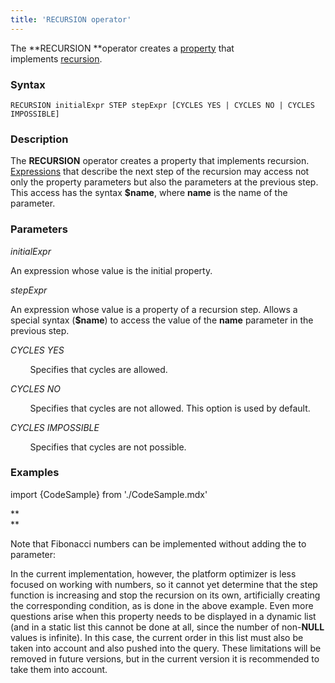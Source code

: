 ```yaml
---
title: 'RECURSION operator'
---
```


The **RECURSION **operator creates a [property](Properties.md) that implements [recursion](Recursion_RECURSION.md).

### Syntax 

    RECURSION initialExpr STEP stepExpr [CYCLES YES | CYCLES NO | CYCLES IMPOSSIBLE]

### Description

The **RECURSION** operator creates a property that implements recursion. [Expressions](Expression.md) that describe the next step of the recursion may access not only the property parameters but also the parameters at the previous step. This access has the syntax **$name**, where **name** is the name of the parameter.

### Parameters

*initialExpr*

An expression whose value is the initial property.

*stepExpr*

An expression whose value is a property of a recursion step. Allows a special syntax (**$name**) to access the value of the **name** parameter in the previous step.

*CYCLES YES*

        Specifies that cycles are allowed.

*CYCLES NO*

        Specifies that cycles are not allowed. This option is used by default.

*CYCLES IMPOSSIBLE*

        Specifies that cycles are not possible.

### Examples


import {CodeSample} from './CodeSample.mdx'

<CodeSample url="http://documentation.lsfusion.org:5000/sample?file=OperatorPropertySample&block=recursion1"/>

**  
**

Note that Fibonacci numbers can be implemented without adding the to parameter:

<CodeSample url="http://documentation.lsfusion.org:5000/sample?file=OperatorPropertySample&block=recursion2"/>

In the current implementation, however, the platform optimizer is less focused on working with numbers, so it cannot yet determine that the step function is increasing and stop the recursion on its own, artificially creating the corresponding condition, as is done in the above example. Even more questions arise when this property needs to be displayed in a dynamic list (and in a static list this cannot be done at all, since the number of non-**NULL** values is infinite). In this case, the current order in this list must also be taken into account and also pushed into the query. These limitations will be removed in future versions, but in the current version it is recommended to take them into account.
